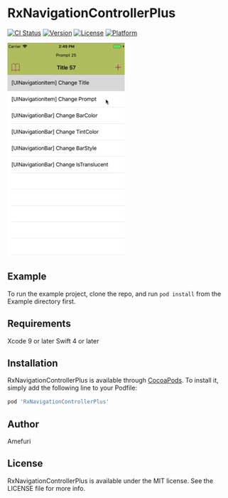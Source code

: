 # RxNavigationControllerPlus

[![CI Status](http://img.shields.io/travis/amefuri/RxNavigationControllerPlus.svg?style=flat)](https://travis-ci.org/amefuri/RxNavigationControllerPlus)
[![Version](https://img.shields.io/cocoapods/v/RxNavigationControllerPlus.svg?style=flat)](http://cocoapods.org/pods/RxNavigationControllerPlus)
[![License](https://img.shields.io/cocoapods/l/RxNavigationControllerPlus.svg?style=flat)](http://cocoapods.org/pods/RxNavigationControllerPlus)
[![Platform](https://img.shields.io/cocoapods/p/RxNavigationControllerPlus.svg?style=flat)](http://cocoapods.org/pods/RxNavigationControllerPlus)

![ScreenShot](ss.gif?raw=true "ScreenShot")

## Example

To run the example project, clone the repo, and run `pod install` from the Example directory first.

## Requirements
Xcode 9 or later
Swift 4 or later

## Installation

RxNavigationControllerPlus is available through [CocoaPods](http://cocoapods.org). To install
it, simply add the following line to your Podfile:

```ruby
pod 'RxNavigationControllerPlus'
```

## Author

Amefuri

## License

RxNavigationControllerPlus is available under the MIT license. See the LICENSE file for more info.
